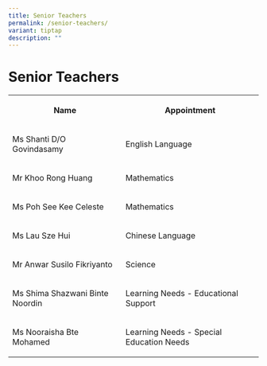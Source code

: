 ```yaml
---
title: Senior Teachers
permalink: /senior-teachers/
variant: tiptap
description: ""
---
```

<h1>Senior Teachers</h1>
<table style="minWidth: 50px">
<colgroup>
<col>
<col>
</colgroup>
<tbody>
<tr>
<th rowspan="1" colspan="1">
<p><strong>Name</strong>
</p>
</th>
<th rowspan="1" colspan="1">
<p><strong>Appointment</strong>
</p>
</th>
</tr>
<tr>
<td rowspan="1" colspan="1">
<p>Ms Shanti D/O Govindasamy</p>
</td>
<td rowspan="1" colspan="1">
<p>English Language</p>
</td>
</tr>
<tr>
<td rowspan="1" colspan="1">
<p>Mr Khoo Rong Huang</p>
</td>
<td rowspan="1" colspan="1">
<p>Mathematics</p>
</td>
</tr>
<tr>
<td rowspan="1" colspan="1">
<p>Ms Poh See Kee Celeste</p>
</td>
<td rowspan="1" colspan="1">
<p>Mathematics</p>
</td>
</tr>
<tr>
<td rowspan="1" colspan="1">
<p>Ms Lau Sze Hui</p>
</td>
<td rowspan="1" colspan="1">
<p>Chinese Language</p>
</td>
</tr>
<tr>
<td rowspan="1" colspan="1">
<p>Mr Anwar Susilo Fikriyanto</p>
</td>
<td rowspan="1" colspan="1">
<p>Science</p>
</td>
</tr>
<tr>
<td rowspan="1" colspan="1">
<p>Ms Shima Shazwani Binte Noordin</p>
</td>
<td rowspan="1" colspan="1">
<p>Learning Needs - Educational Support</p>
</td>
</tr>
<tr>
<td rowspan="1" colspan="1">
<p>Ms Nooraisha Bte Mohamed</p>
</td>
<td rowspan="1" colspan="1">
<p>Learning Needs - Special Education Needs</p>
</td>
</tr>
</tbody>
</table>
<p></p>
<p></p>